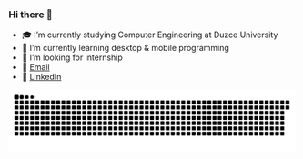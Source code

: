 ### Hi there 👋

- 🎓 I’m currently studying Computer Engineering at Duzce University
- 🌱 I’m currently learning desktop & mobile programming
- 🔎 I’m looking for internship
- 📧 [Email](mailto:durmazoguzhan@yahoo.com)
- 👔 [LinkedIn](https://www.linkedin.com/in/oguzhandurmaz/)

![snake svg](https://github.com/durmazoguzhan/durmazoguzhan/blob/output/github-contribution-grid-snake.svg)
